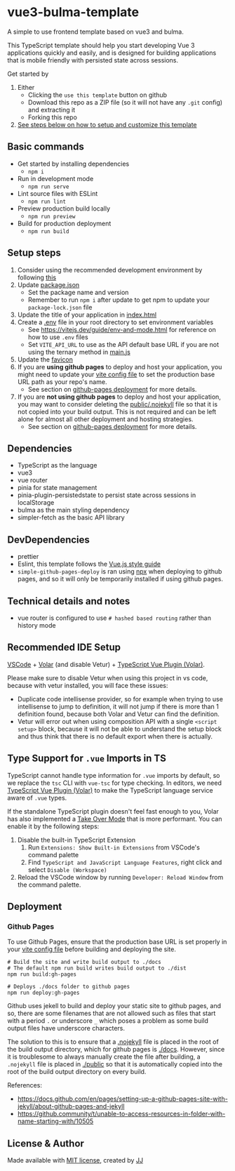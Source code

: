 # vue3-bulma-template
A simple to use frontend template based on vue3 and bulma.

This TypeScript template should help you start developing Vue 3 applications quickly and easily, and is designed for building applications that is mobile friendly with persisted state across sessions.

Get started by
1. Either
    - Clicking the `use this template` button on github
    - Download this repo as a ZIP file (so it will not have any `.git` config) and extracting it
    - Forking this repo
1. [See steps below on how to setup and customize this template](#setup-steps)


## Basic commands
- Get started by installing dependencies
    - `npm i`
- Run in development mode
    - `npm run serve`
- Lint source files with ESLint
    - `npm run lint`
- Preview production build locally
    - `npm run preview`
- Build for production deployment
    - `npm run build`


## Setup steps
1. Consider using the recommended development environment by following [this](#recommended-ide-setup)
1. Update [package.json](./package.json)
    - Set the package name and version
    - Remember to run `npm i` after update to get npm to update your `package-lock.json` file
1. Update the title of your application in [index.html](./index.html)
1. Create a [.env](./.env) file in your root directory to set environment variables
    - See <https://vitejs.dev/guide/env-and-mode.html> for reference on how to use `.env` files
    - Set `VITE_API_URL` to use as the API default base URL if you are not using the ternary method in [main.js](./src/main.js)
1. Update the [favicon](./public/favicon.ico)
1. If you are **using github pages** to deploy and host your application, you might need to update your [vite config file](./vite.config.ts) to set the production base URL path as your repo's name.
    - See section on [github-pages deployment](#github-pages) for more details.
1. If you are **not using github pages** to deploy and host your application, you may want to consider deleting the [public/.nojekyll](./public/.nojekyll) file so that it is not copied into your build output. This is not required and can be left alone for almost all other deployment and hosting strategies.
    - See section on [github-pages deployment](#github-pages) for more details.


## Dependencies
- TypeScript as the language
- vue3
- vue router
- pinia for state management
- pinia-plugin-persistedstate to persist state across sessions in localStorage
- bulma as the main styling dependency
- simpler-fetch as the basic API library


## DevDependencies
- prettier
- Eslint, this template follows the [Vue.js style guide](https://vuejs.org/style-guide/)
- `simple-github-pages-deploy` is ran using [npx](https://www.npmjs.com/package/npx) when deploying to github pages, and so it will only be temporarily installed if using github pages.


## Technical details and notes
- vue router is configured to use `# hashed based routing` rather than history mode


## Recommended IDE Setup
[VSCode](https://code.visualstudio.com/) + [Volar](https://marketplace.visualstudio.com/items?itemName=johnsoncodehk.volar) (and disable Vetur) + [TypeScript Vue Plugin (Volar)](https://marketplace.visualstudio.com/items?itemName=johnsoncodehk.vscode-typescript-vue-plugin).

Please make sure to disable Vetur when using this project in vs code, because with vetur installed, you will face these issues:
- Duplicate code intellisense provider, so for example when trying to use intellisense to jump to definition, it will not jump if there is more than 1 definition found, because both Volar and Vetur can find the definition.
- Vetur will error out when using composition API with a single `<script setup>` block, because it will not be able to understand the setup block and thus think that there is no default export when there is actually.


## Type Support for `.vue` Imports in TS
TypeScript cannot handle type information for `.vue` imports by default, so we replace the `tsc` CLI with `vue-tsc` for type checking. In editors, we need [TypeScript Vue Plugin (Volar)](https://marketplace.visualstudio.com/items?itemName=johnsoncodehk.vscode-typescript-vue-plugin) to make the TypeScript language service aware of `.vue` types.

If the standalone TypeScript plugin doesn't feel fast enough to you, Volar has also implemented a [Take Over Mode](https://github.com/johnsoncodehk/volar/discussions/471#discussioncomment-1361669) that is more performant. You can enable it by the following steps:

1. Disable the built-in TypeScript Extension
    1) Run `Extensions: Show Built-in Extensions` from VSCode's command palette
    2) Find `TypeScript and JavaScript Language Features`, right click and select `Disable (Workspace)`
2. Reload the VSCode window by running `Developer: Reload Window` from the command palette.


## Deployment
### Github Pages
To use Github Pages, ensure that the production base URL is set properly in your [vite config file](./vite.config.ts) before building and deploying the site.
```shell
# Build the site and write build output to ./docs
# The default npm run build writes build output to ./dist
npm run build:gh-pages

# Deploys ./docs folder to github pages
npm run deploy:gh-pages
```

Github uses jekell to build and deploy your static site to github pages, and so, there are some filenames that are not allowed such as files that start with a period `.` or underscore `_` which poses a problem as some build output files have underscore characters.

The solution to this is to ensure that a [.nojekyll](./public/.nojekyll) file is placed in the root of the build output directory, which for github pages is [./docs](./docs). However, since it is troublesome to always manually create the file after building, a `.nojekyll` file is placed in [./public](./public/) so that it is automatically copied into the root of the build output directory on every build.

References:
- <https://docs.github.com/en/pages/setting-up-a-github-pages-site-with-jekyll/about-github-pages-and-jekyll>
- <https://github.community/t/unable-to-access-resources-in-folder-with-name-starting-with/10505>


## License & Author
Made available with [MIT license](./LICENSE), created by [JJ](https://github.com/Jaimeloeuf)